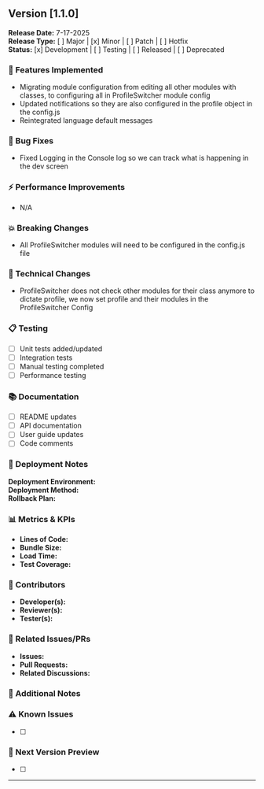 ## Version [1.1.0]
**Release Date:** 7-17-2025  
**Release Type:** [ ] Major | [x] Minor | [ ] Patch | [ ] Hotfix  
**Status:** [x] Development | [ ] Testing | [ ] Released | [ ] Deprecated

### 🎯 Features Implemented
- Migrating module configuration from editing all other modules with classes, to configuring all in ProfileSwitcher module config 
- Updated notifications so they are also configured in the profile object in the config.js
- Reintegrated language default messages

### 🐛 Bug Fixes
- Fixed Logging in the Console log so we can track what is happening in the dev screen

### ⚡ Performance Improvements
- N/A

### 💥 Breaking Changes
- All ProfileSwitcher modules will need to be configured in the config.js file

### 🔧 Technical Changes
- ProfileSwitcher does not check other modules for their class anymore to dictate profile, we now set profile and their modules in the ProfileSwitcher Config

### 📋 Testing
- [ ] Unit tests added/updated
- [ ] Integration tests
- [ ] Manual testing completed
- [ ] Performance testing

### 📚 Documentation
- [ ] README updates
- [ ] API documentation
- [ ] User guide updates
- [ ] Code comments

### 🚀 Deployment Notes
**Deployment Environment:**  
**Deployment Method:**  
**Rollback Plan:** 

### 📊 Metrics & KPIs
- **Lines of Code:** 
- **Bundle Size:** 
- **Load Time:** 
- **Test Coverage:** 

### 🤝 Contributors
- **Developer(s):** 
- **Reviewer(s):** 
- **Tester(s):** 

### 🔗 Related Issues/PRs
- **Issues:** 
- **Pull Requests:** 
- **Related Discussions:** 

### 📝 Additional Notes


### ⚠️ Known Issues
- [ ] 

### 🔮 Next Version Preview
- [ ] 

---